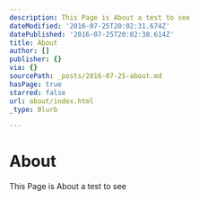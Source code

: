 ```yaml
---
description: This Page is About a test to see
dateModified: '2016-07-25T20:02:31.674Z'
datePublished: '2016-07-25T20:02:38.614Z'
title: About
author: []
publisher: {}
via: {}
sourcePath: _posts/2016-07-25-about.md
hasPage: true
starred: false
url: about/index.html
_type: Blurb

---
```

# About

This Page is About a test to see